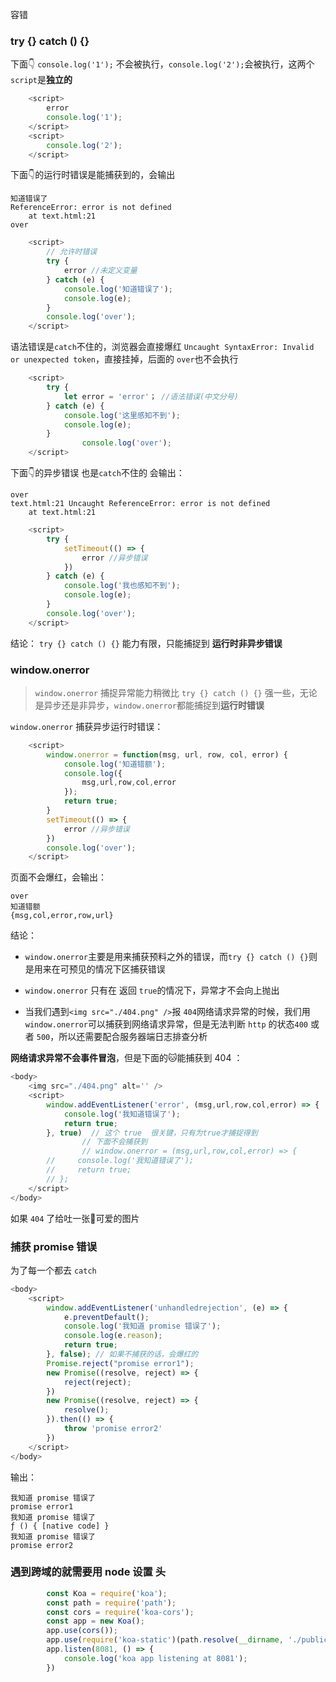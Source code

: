容错

### try {} catch () {}

下面👇 `console.log('1');` 不会被执行，`console.log('2');`会被执行，这两个`script`是**独立的**

```javascript
    <script>
        error
        console.log('1');
    </script>
    <script>
        console.log('2');
    </script>
```

下面👇的运行时错误是能捕获到的，会输出

```
知道错误了
ReferenceError: error is not defined
    at text.html:21
over
```

```javascript
    <script>
        // 允许时错误
        try {
            error //未定义变量
        } catch (e) {
            console.log('知道错误了');
            console.log(e);
        }
        console.log('over');
    </script>
```

语法错误是`catch`不住的，浏览器会直接爆红 `Uncaught SyntaxError: Invalid or unexpected token`，直接挂掉，后面的 `over`也不会执行

```javascript
    <script>
        try {
            let error = 'error'； //语法错误(中文分号)
        } catch (e) {
            console.log('这里感知不到');
            console.log(e);
        }
				console.log('over');
    </script>
```

下面👇的异步错误 也是`catch`不住的 会输出： 

```
over
text.html:21 Uncaught ReferenceError: error is not defined
    at text.html:21
```



```javascript
    <script>
        try {
            setTimeout(() => {
                error //异步错误
            })
        } catch (e) {
            console.log('我也感知不到');
            console.log(e);
        }
        console.log('over');
    </script>
```

结论： `try {} catch () {}` 能力有限，只能捕捉到 **运行时非异步错误**

### window.onerror

> `window.onerror` 捕捉异常能力稍微比 `try {} catch () {}` 强一些，无论是异步还是非异步，`window.onerror`都能捕捉到**运行时错误**

`window.onerror` 捕获异步运行时错误：

```javascript
    <script>
        window.onerror = function(msg, url, row, col, error) {
            console.log('知道错额');
            console.log({
                msg,url,row,col,error
            });
            return true;
        }
        setTimeout(() => {
            error //异步错误
        })
        console.log('over');
    </script>
```

页面不会爆红，会输出：

 ```
over
知道错额
{msg,col,error,row,url}
 ```


结论：

* `window.onerror`主要是用来捕获预料之外的错误，而`try {} catch () {}`则是用来在可预见的情况下区捕获错误
* `window.onerror` 只有在 返回 `true`的情况下，异常才不会向上抛出

* 当我们遇到`<img src="./404.png" />`报 `404`网络请求异常的时候，我们用 `window.onerror`可以捕获到网络请求异常，但是无法判断 `http` 的状态`400` 或者 `500`，所以还需要配合服务器端日志排查分析

**网络请求异常不会事件冒泡**，但是下面的🐱能捕获到 404 ：

```javascript
<body>
    <img src="./404.png" alt='' />
    <script>
        window.addEventListener('error', (msg,url,row,col,error) => {
            console.log('我知道错误了');
            return true;
        }, true)  // 这个 true  很关键，只有为true才捕捉得到
				// 下面不会捕获到
 				// window.onerror = (msg,url,row,col,error) => {
        //     console.log('我知道错误了');
        //     return true;
        // };
    </script>
</body>
```

如果 `404` 了给吐一张🐶可爱的图片

### 捕获 promise 错误

为了每一个都去 `catch`

```javascript
<body>
    <script>
        window.addEventListener('unhandledrejection', (e) => {
            e.preventDefault();
            console.log('我知道 promise 错误了');
            console.log(e.reason);
            return true;
        }, false); // 如果不捕获的话，会爆红的
        Promise.reject("promise error1");
        new Promise((resolve, reject) => {
            reject(reject);
        })
        new Promise((resolve, reject) => {
            resolve();
        }).then(() => {
            throw 'promise error2'
        })
    </script>
</body>
```

输出：

```
我知道 promise 错误了
promise error1
我知道 promise 错误了
ƒ () { [native code] }
我知道 promise 错误了
promise error2
```

### 遇到跨域的就需要用 node 设置 头

```javascript
        const Koa = require('koa');
        const path = require('path');
        const cors = require('koa-cors');
        const app = new Koa();
        app.use(cors());
        app.use(require('koa-static')(path.resolve(__dirname, './public')));
        app.listen(8081, () => {
            console.log('koa app listening at 8081');
        })
```